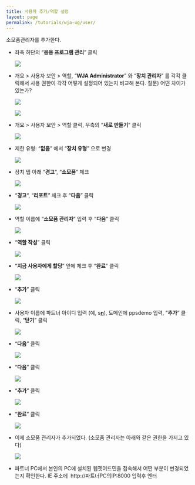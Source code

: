 ```yaml
---
title: 사용자 추가/역할 설정
layout: page
permalink: /tutorials/wja-ug/user/
---
```

소모품관리자를 추가한다.

  * 좌측 하단의 “**응용 프로그램 관리**” 클릭

	![](http://soonmo.github.io/images/wja-ug-229.jpg)

  * 개요 > 사용자 보안 > 역할, “**WJA Administrator**” 와 “**장치 관리자**” 를 각각 클릭해서 사용 권한이 각각 어떻게 설정되어 있는지 비교해 본다. 질문) 어떤 차이가 있는가?

	![](http://soonmo.github.io/images/wja-ug-230.jpg)

	![](http://soonmo.github.io/images/wja-ug-231.jpg)
   
  * 개요 > 사용자 보안 > 역할 클릭, 우측의 “**새로 만들기**” 클릭

	![](http://soonmo.github.io/images/wja-ug-232.jpg)

  * 제한 유형: &#8220;**없음**&#8221; 에서 “**장치 유형**” 으로 변경

	![](http://soonmo.github.io/images/wja-ug-233.jpg)

  * 장치 탭 아래 &#8220;**경고**&#8220;, &#8220;**소모품**&#8221; 체크

	![](http://soonmo.github.io/images/wja-ug-234.jpg)

  * &#8220;**경고**&#8220;, &#8220;**리포트**&#8221; 체크 후 &#8220;**다음**&#8221; 클릭

	![](http://soonmo.github.io/images/wja-ug-235.jpg)

  * 역할 이름에 &#8220;**소모품 관리자**&#8221; 입력 후 &#8220;**다음**&#8221; 클릭

	![](http://soonmo.github.io/images/wja-ug-236.jpg)

  * &#8220;**역할 작성**&#8221; 클릭

	![](http://soonmo.github.io/images/wja-ug-237.jpg)

  * &#8220;**지금 사용자에게 할당**&#8221; 앞에 체크 후 &#8220;**완료**&#8221; 클릭

	![](http://soonmo.github.io/images/wja-ug-238.jpg)

  * &#8220;**추가**&#8221; 클릭

	![](http://soonmo.github.io/images/wja-ug-239.jpg)

  * 사용자 이름에 파트너 아이디 입력 (예, s<span style="text-decoration: underline;"><strong>n</strong></span>), 도메인에 ppsdemo 입력, &#8220;**추가**&#8221; 클릭, &#8220;**닫기**&#8221; 클릭

	![](http://soonmo.github.io/images/wja-ug-240.jpg)

  * &#8220;**다음**&#8221; 클릭

	![](http://soonmo.github.io/images/wja-ug-242.jpg)
    
  * &#8220;**다음**&#8221; 클릭

	![](http://soonmo.github.io/images/wja-ug-242.jpg)

  * &#8220;**추가**&#8221; 클릭

	![](http://soonmo.github.io/images/wja-ug-243.jpg)

  * &#8220;**완료**&#8221; 클릭

	![](http://soonmo.github.io/images/wja-ug-244.jpg)

  * 이제 소모품 관리자가 추가되었다. (소모품 관리자는 아래와 같은 권한을 가지고 있다)

	![](http://soonmo.github.io/images/wja-ug-245.jpg)

  * 파트너 PC에서 본인의 PC에 설치된 웹젯어드민을 접속해서 어떤 부분이 변경되었는지 확인한다. IE 주소에  http://파트너PC의IP:8000 입력후 엔터